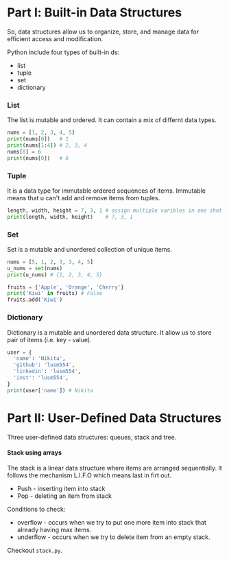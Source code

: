 # Part Ⅰ: Built-in Data Structures
So, data structures allow us to organize, store, and manage data for efficient access and modification.

Python include four types of built-in ds:
- list
- tuple
- set
- dictionary

### List
The list is mutable and ordered. It can contain a mix of differnt data types.

```python
nums = [1, 2, 3, 4, 5]
print(nums[0])   # 1
print(nums[1:4]) # 2, 3, 4
nums[0] = 6
print(nums[0])   # 6
```

### Tuple
It is a data type for immutable ordered sequences of items. Immutable means that u can't add and remove items from tuples.

```python
length, width, height = 7, 3, 1 # assign multiple varibles in one shot
print(length, width, height)    # 7, 3, 1
```

### Set
Set is a mutable and unordered collection of unique items.

```python
nums = [5, 1, 2, 3, 3, 4, 5]
u_nums = set(nums)
print(u_nums) # {1, 2, 3, 4, 5}

fruits = {'Apple', 'Orange', 'Cherry'}
print('Kiwi' in fruits) # False
fruits.add('Kiwi')
```

### Dictionary
Dictionary is a mutable and unordered data structure. It allow us to store pair of items (i.e. key - value).

```python
user = {
  'name': 'Nikita',
  'github': 'lusm554',
  'linkedin': 'lusm554',
  'inst': 'lusm554',
}
print(user['name']) # Nikita
```

# Part II: User-Defined Data Structures
Three user-defined data structures: queues, stack and tree.

#### Stack using arrays
The stack is a linear data structure where items are arranged sequentially. It follows the mechanism L.I.F.O which means last in firt out.
- Push - inserting item into stack
- Pop - deleting an item from stack

Conditions to check:
- overflow - occurs when we try to put one more item into stack that already having max items.
- underflow - occurs when we try to delete item from an empty stack.

Checkout `stack.py`.
